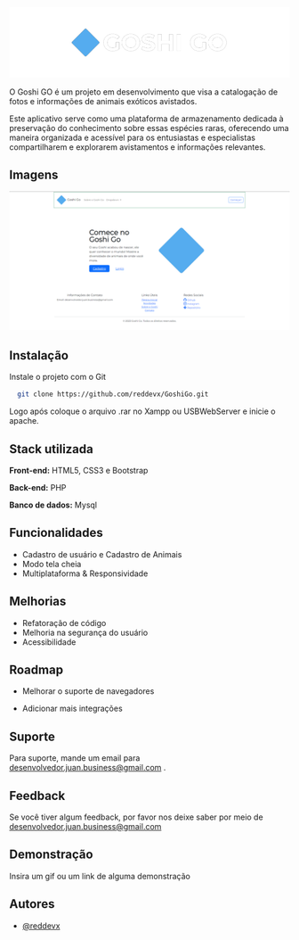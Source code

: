 
<img src="https://raw.githubusercontent.com/reddevx/GoshiGo/main/GOSHI_GO.png">

O Goshi GO é um projeto em desenvolvimento que visa a catalogação de fotos e informações de animais exóticos avistados. 

 Este aplicativo serve como uma plataforma de armazenamento dedicada à preservação do conhecimento sobre essas espécies raras, oferecendo uma maneira organizada e acessível para os entusiastas e especialistas compartilharem e explorarem avistamentos e informações relevantes.


## Imagens

<center>

<img src="https://raw.githubusercontent.com/reddevx/GoshiGo/main/Goshi-go.png">

</center>

## Instalação

Instale o projeto com o Git

```bash
  git clone https://github.com/reddevx/GoshiGo.git

```
Logo após coloque o arquivo .rar no Xampp ou USBWebServer e inicie o apache.
    
## Stack utilizada

**Front-end:** HTML5, CSS3 e Bootstrap

**Back-end:** PHP

**Banco de dados:** Mysql


## Funcionalidades

- Cadastro de usuário e Cadastro de Animais
- Modo tela cheia
- Multiplataforma & Responsividade


## Melhorias

- Refatoração de código
- Melhoria na segurança do usuário
- Acessibilidade


## Roadmap

- Melhorar o suporte de navegadores

- Adicionar mais integrações


## Suporte

Para suporte, mande um email para desenvolvedor.juan.business@gmail.com .


## Feedback

Se você tiver algum feedback, por favor nos deixe saber por meio de desenvolvedor.juan.business@gmail.com 


## Demonstração

Insira um gif ou um link de alguma demonstração

## Autores















- [@reddevx](https://www.github.com/reddevx)

